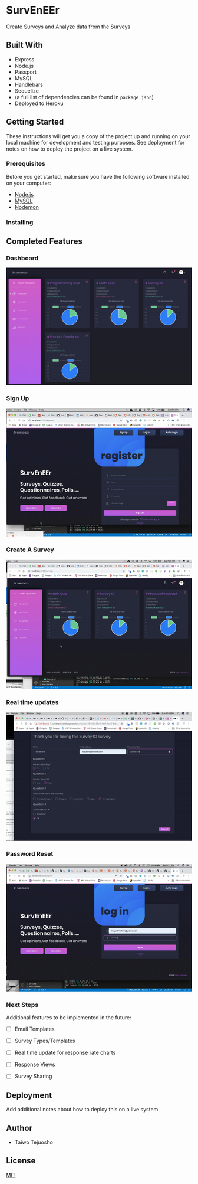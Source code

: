 # SurvEnEEr
Create Surveys and Analyze data from the Surveys

## Built With

* Express
* Node.js
* Passport
* MySQL
* Handlebars
* Sequelize
* (a full list of dependencies can be found in `package.json`)
* Deployed to Heroku

## Getting Started

These instructions will get you a copy of the project up and running on your local machine for development and testing purposes. See deployment for notes on how to deploy the project on a live system.

### Prerequisites

Before you get started, make sure you have the following software installed on your computer:

- [Node.js](https://nodejs.org/en/)
- [MySQL](https://www.mysql.com/)
- [Nodemon](https://nodemon.io/)

### Installing

## Completed Features

### Dashboard
![](Dashboard.png)

### Sign Up

![](Sign-Up.gif)

### Create A Survey

![](NewSurvey-2.gif)

### Real time updates

![](RealtimeUpdate.gif)

### Password Reset

![](PasswordReset.gif)

### Next Steps

Additional features to be implemented in the future:

- [ ] Email Templates
- [ ] Survey Types/Templates
- [ ] Real time update for response rate charts
- [ ] Response Views
- [ ] Survey Sharing


## Deployment

Add additional notes about how to deploy this on a live system

## Author

* Taiwo Tejuosho

## License
[MIT](https://choosealicense.com/licenses/mit/)
